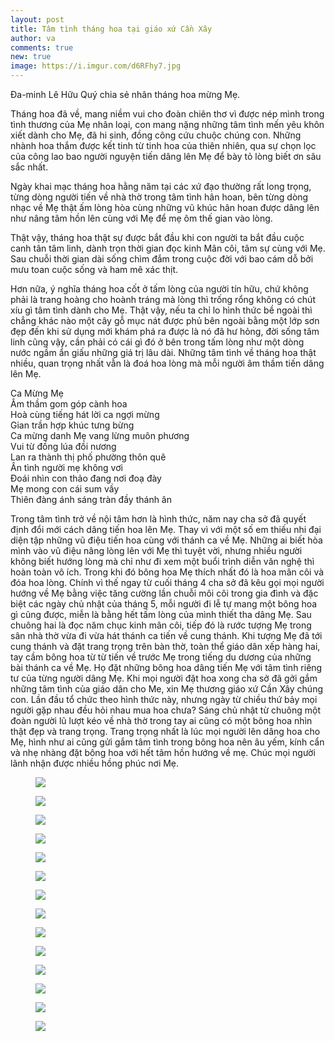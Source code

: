 ```yaml
---
layout: post
title: Tâm tình tháng hoa tại giáo xứ Cần Xây
author: va
comments: true
new: true
image: https://i.imgur.com/d6RFhy7.jpg
---
```


Đa-minh Lê Hữu Quý chia sẻ nhân tháng hoa mừng Mẹ.

Tháng hoa đã về, mang niềm vui cho đoàn chiên thơ vì được nép mình trong tình thương của Mẹ nhân loại, con mang nặng những tâm tình mến yêu khôn xiết dành cho Mẹ, đã hi sinh, đồng công cứu chuộc chúng con. Những nhành hoa thắm được kết tinh từ tinh hoa của thiên nhiên, qua sự chọn lọc của công lao bao người nguyện tiến dâng lên Mẹ để bày tỏ lòng biết ơn sâu sắc nhất.

Ngày khai mạc tháng hoa hằng năm tại các xứ đạo thường rất long trọng, từng dòng người tiến về nhà thờ trong tâm tình hân hoan, bên từng dòng nhạc về Mẹ thật ấm lòng hòa cùng những vũ khúc hân hoan được dâng lên như nâng tâm hồn lên cùng với Mẹ để mẹ ôm thế gian vào lòng.

Thật vậy, tháng hoa thật sự được bắt đầu khi con người ta bắt đầu cuộc canh tân tâm linh, dành trọn thời gian đọc kinh Mân côi, tâm sự cùng với Mẹ. Sau chuỗi thời gian dài sống chìm đắm trong cuộc đời với bao cám dỗ bởi mưu toan cuộc sống và ham mê xác thịt.

Hơn nữa, ý nghĩa tháng hoa cốt ở tấm lòng của người tín hữu, chứ không phải là trang hoàng cho hoành tráng mà lòng thì trống rổng không có chút xíu gì tâm tình dành cho Mẹ. Thật vậy, nếu ta chỉ lo hình thức bề ngoài thì chẳng khác nào một cây gỗ mục nát được phủ bên ngoài bằng một lớp sơn đẹp đến khi sử dụng mới khám phá ra được là nó đã hư hỏng, đời sống tâm linh cũng vậy, cần phải có cái gì đó ở bên trong tấm lòng như một dòng nước ngầm ẩn giấu những giá trị lâu dài.
Những tâm tình về tháng hoa thật nhiều, quan trọng nhất vẫn là đoá hoa lòng mà mỗi người âm thầm tiến dâng lên Mẹ.

<div class="center">
Ca Mừng Mẹ<br/>
Âm thầm gom góp cành hoa<br/>
Hoà cùng tiếng hát lời ca ngợi mừng<br/>
Gian trần hợp khúc tưng bừng<br/>
Ca mừng danh Mẹ vang lừng muôn phương<br/>
Vui từ đồng lúa đồi nương<br/>
Lan ra thành thị phố phường thôn quê<br/>
Ân tình người mẹ không vơi<br/>
Đoái nhìn con thảo đang nơi đoạ đày<br/>
Mẹ mong con cái sum vầy<br/>
Thiên đàng ánh sáng tràn đầy thánh ân
</div>

Trong tâm tình trở về nội tâm hơn là hình thức, năm nay cha sở đã quyết định đổi mới cách dâng tiến hoa lên Mẹ. Thay vì với một số em thiếu nhi đại diện tập những vũ điệu tiến hoa cùng với thánh ca về Mẹ. Những ai biết hòa mình vào vũ điệu nâng lòng lên với Mẹ thì tuyệt vời, nhưng nhiều người không biết hướng lòng mà chỉ như đi xem một buổi trình diễn văn nghệ thì hoàn toàn vô ích. Trong khi đó bông hoa Mẹ thích nhất đó là hoa mân côi và đóa hoa lòng. Chính vì thế ngay từ cuối tháng 4 cha sở đã kêu gọi mọi người hướng về Mẹ bằng việc tăng cường lần chuỗi môi côi trong gia đình và đặc biệt các ngày chủ nhật của tháng 5, mỗi người đi lễ tự mang một bông hoa gì cũng được, miễn là bằng hết tấm lòng của mình thiết tha dâng Mẹ. Sau chuông hai là đọc năm chục kinh mân côi, tiếp đó là rước tượng Mẹ trong sân nhà thờ vừa đi vừa hát thánh ca tiến về cung thánh. Khi tượng Mẹ đã tới cung thánh và đặt trang trọng trên bàn thờ, toàn thể giáo dân xếp hàng hai, tay cầm bông hoa từ từ tiến về trước Mẹ trong tiếng du dương của những bài thánh ca về Mẹ. Họ đặt những bông hoa dâng tiến Mẹ với tâm tình riêng tư của từng người dâng Mẹ. Khi mọi người đặt hoa xong cha sở đã gởi gắm những tâm tình của giáo dân cho Me, xin Mẹ thương giáo xứ Cần Xây chúng con.
Lần đầu tổ chức theo hình thức này, nhưng ngày từ chiều thứ bảy mọi người gặp nhau đều hỏi nhau mua hoa chưa? Sáng chủ nhật từ chuông một đoàn người lũ lượt kéo về nhà thờ trong tay ai cũng có một bông hoa nhìn thật đẹp và trang trọng. Trang trọng nhất là lúc mọi người lên dâng hoa cho Mẹ, hình như ai cũng gửi gắm tâm tình trong bông hoa nên âu yếm, kính cẩn và nhẹ nhàng đặt bông hoa với hết tâm hồn hướng về mẹ. Chúc mọi người lãnh nhận được nhiều hồng phúc nơi Mẹ.

<figure>
    <img src="https://i.imgur.com/pIq7Mix.jpg" />
</figure>

<figure>
    <img src="https://i.imgur.com/O81KBbC.jpg" />
</figure>

<figure>
    <img src="https://i.imgur.com/5CNv8L5.jpg" />
</figure>

<figure>
    <img src="https://i.imgur.com/plp3zc5.jpg" />
</figure>

<figure>
    <img src="https://i.imgur.com/UUUOGCy.jpg" />
</figure>

<figure>
    <img src="https://i.imgur.com/XVL76E9.jpg" />
</figure>

<figure>
    <img src="https://i.imgur.com/ore2yvb.jpg" />
</figure>

<figure>
    <img src="https://i.imgur.com/7KxaSuB.jpg" />
</figure>

<figure>
    <img src="https://i.imgur.com/d4AON2e.jpg" />
</figure>

<figure>
    <img src="https://i.imgur.com/68ZvHXa.jpg" />
</figure>

<figure>
    <img src="https://i.imgur.com/71EIyyi.jpg" />
</figure>

<figure>
    <img src="https://i.imgur.com/zDHuICd.jpg" />
</figure>

<figure>
    <img src="https://i.imgur.com/RFHCtS2.jpg" />
</figure>

<figure>
    <img src="https://i.imgur.com/ZXfO1uy.jpg" />
</figure>
